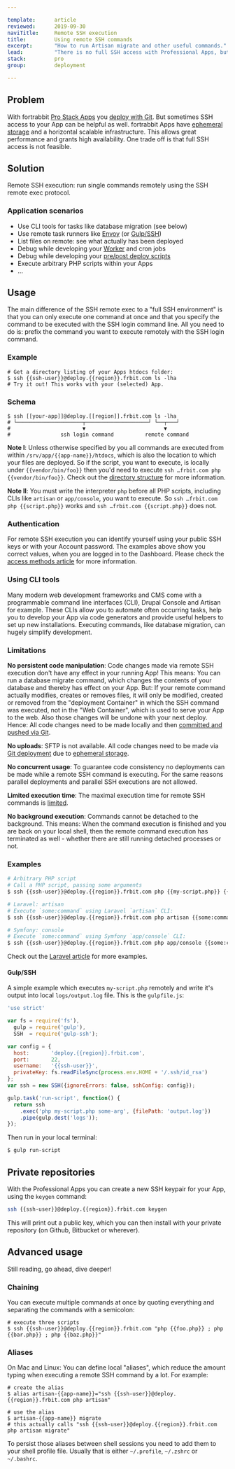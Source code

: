 ```yaml
---

template:      article
reviewed:      2019-09-30
naviTitle:     Remote SSH execution
title:         Using remote SSH commands
excerpt:       "How to run Artisan migrate and other useful commands."
lead:          "There is no full SSH access with Professional Apps, but you can still run SSH commands, here is how."
stack:         pro
group:         deployment

---
```



## Problem

With fortrabbit [Pro Stack Apps](app-pro) you [deploy with Git](/git-deployment). But sometimes SSH access to your App can be helpful as well. fortrabbit Apps have [ephemeral storage](app-pro#toc-ephemeral-storage) and a horizontal scalable infrastructure. This allows great performance and grants high availability. One trade off is that full SSH access is not feasible.


## Solution

Remote SSH execution: run single commands remotely using the SSH remote exec protocol.


### Application scenarios

* Use CLI tools for tasks like database migration (see below)
* Use remote task runners like [Envoy](https://laravel.com/docs/master/envoy) (or [Gulp/SSH](https://www.npmjs.com/package/gulp-ssh))
* List files on remote: see what actually has been deployed
* Debug while developing your [Worker](/worker-pro) and cron jobs
* Debug while developing your [pre/post deploy scripts](/deployment-file-v2#toc-full-schema)
* Execute arbitrary PHP scripts within your Apps
* …


## Usage

The main difference of the SSH remote exec to a "full SSH environment" is that you can only execute one command at once and that you specify the command to be executed with the SSH login command line. All you need to do is: prefix the command you want to execute remotely with the SSH login command.

### Example

```
# Get a directory listing of your Apps htdocs folder:
$ ssh {{ssh-user}}@deploy.{{region}}.frbit.com ls -lha
# Try it out! This works with your (selected) App.
```

### Schema

```
$ ssh [[your-app]]@deploy.[[region]].frbit.com ls -lha
# └─────────────────────┬────────────────────┘ └──┬───┘
#                       ▼                         ▼
#                ssh login command          remote command
```

**Note I**: Unless otherwise specified by you all commands are executed from within `/srv/app/{{app-name}}/htdocs`, which is also the location to which your files are deployed. So if the script, you want to execute, is locally under `{{vendor/bin/foo}}` then you'd need to execute `ssh …frbit.com php {{vendor/bin/foo}}`. Check out the [directory structure](/directories) for more information.

**Note II**: You must write the interpreter `php` before all PHP scripts, including CLIs like `artisan` or `app/console`, you want to execute. So `ssh …frbit.com php {{script.php}}` works and `ssh …frbit.com {{script.php}}` does not.

### Authentication

For remote SSH execution you can identify yourself using your public SSH keys or with your Account password. The examples above show you correct values, when you are logged in to the Dashboard. Please check the [access methods article](/access-methods) for more information.


### Using CLI tools

Many modern web development frameworks and CMS come with a programmable command line interfaces (CLI), Drupal Console and Artisan for example. These CLIs allow you to automate often occurring tasks, help you to develop your App via code generators and provide useful helpers to set up new installations. Executing commands, like database migration, can hugely simplify development.


### Limitations

**No persistent code manipulation**: Code changes made via remote SSH execution don't have any effect in your running App! This means: You can run a database migrate command, which changes the contents of your database and thereby has effect on your App. But: If your remote command actually modifies, creates or removes files, it will only be modified, created or removed from the "deployment Container" in which the SSH command was executed, not in the "Web Container", which is used to serve your App to the web. Also those changes will be undone with your next deploy. Hence: All code changes need to be made locally and then [committed and pushed via Git](/git-deployment).

**No uploads**: SFTP is not available. All code changes need to be made via [Git deployment](/git-deployment) due to [ephemeral storage](app-pro#toc-ephemeral-storage).

**No concurrent usage**: To guarantee code consistency no deployments can be made while a remote SSH command is executing. For the same reasons parallel deployments and parallel SSH executions are not allowed.

**Limited execution time**: The maximal execution time for remote SSH commands is [limited](https://www.fortrabbit.com/specs#limits).

**No background execution**: Commands cannot be detached to the background. This means: When the command execution is finished and you are back on your local shell, then the remote command execution has terminated as well - whether there are still running detached processes or not.


### Examples

```bash
# Arbitrary PHP script
# Call a PHP script, passing some arguments
$ ssh {{ssh-user}}@deploy.{{region}}.frbit.com php {{my-script.php}} {{arg1}} {{arg2}}

# Laravel: artisan
# Execute `some:command` using Laravel `artisan` CLI:
$ ssh {{ssh-user}}@deploy.{{region}}.frbit.com php artisan {{some:command}}

# Symfony: console
# Execute `some:command` using Symfony `app/console` CLI:
$ ssh {{ssh-user}}@deploy.{{region}}.frbit.com php app/console {{some:command}}
```

Check out the [Laravel article](/install-laravel-5#toc-migrate-amp-other-database-commands) for more examples.


#### Gulp/SSH

A simple example which executes `my-script.php` remotely and write it's output into local `logs/output.log` file. This is the `gulpfile.js`:

```js
'use strict'

var fs = require('fs'),
  gulp = require('gulp'),
  SSH  = require('gulp-ssh');

var config = {
  host:       'deploy.{{region}}.frbit.com',
  port:       22,
  username:   '{{ssh-user}}',
  privateKey: fs.readFileSync(process.env.HOME + '/.ssh/id_rsa')
};
var ssh = new SSH({ignoreErrors: false, sshConfig: config});

gulp.task('run-script', function() {
  return ssh
    .exec('php my-script.php some-arg', {filePath: 'output.log'})
    .pipe(gulp.dest('logs'));
});

```

Then run in your local terminal:

```bash
$ gulp run-script
```


## Private repositories

With the Professional Apps you can create a new SSH keypair for your App, using the `keygen` command:

```bash
ssh {{ssh-user}}@deploy.{{region}}.frbit.com keygen
```

This will print out a public key, which you can then install with your private repository (on Github, Bitbucket or wherever).


## Advanced usage

Still reading, go ahead, dive deeper!

### Chaining

You can execute multiple commands at once by quoting everything and separating the commands with a semicolon:

```
# execute three scripts
$ ssh {{ssh-user}}@deploy.{{region}}.frbit.com "php {{foo.php}} ; php {{bar.php}} ; php {{baz.php}}"
```

### Aliases

On Mac and Linux: You can define local "aliases", which reduce the amount typing when executing a remote SSH command by a lot. For example:

```
# create the alias
$ alias artisan-{{app-name}}="ssh {{ssh-user}}@deploy.{{region}}.frbit.com php artisan"

# use the alias
$ artisan-{{app-name}} migrate
# this actually calls "ssh {{ssh-user}}@deploy.{{region}}.frbit.com php artisan migrate"
```

To persist those aliases between shell sessions you need to add them to your shell profile file. Usually that is either `~/.profile`, `~/.zshrc` or `~/.bashrc`.
